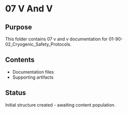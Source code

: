 # 07 V And V

## Purpose
This folder contains 07 v and v documentation for 01-90-02_Cryogenic_Safety_Protocols.

## Contents
- Documentation files
- Supporting artifacts

## Status
Initial structure created - awaiting content population.
